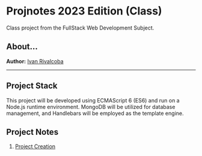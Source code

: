 # Projnotes 2023 Edition (Class)
Class project from the FullStack Web Development 
Subject.

## About...
**Author:** [Ivan Rivalcoba](https://about.me/ivanrivalcoba/getstarted)

---

## Project Stack
This project will be developed using ECMAScript 6 (ES6) and run on a Node.js runtime environment. MongoDB will be utilized for database management, and Handlebars will be employed as the template engine.

## Project Notes
1. [Project Creation](https://github.com/rivalcoba/projnotes-2023a-class/blob/main/class-notes/1-Project-Creation.md)


